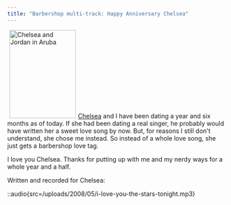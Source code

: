 ```yaml
---
title: "Barbershop multi-track: Happy Anniversary Chelsea"
---
```


<a href="/uploads/2008/05/n695475033_824973_3928.jpg"><img class="alignright size-medium wp-image-92" style="margin-left: 5px; margin-right: 5px;" title="Chelsea-Jordan" src="/uploads/2008/05/n695475033_824973_3928-225x300.jpg" alt="Chelsea and Jordan in Aruba" width="152" height="202" /></a>[Chelsea](http://www.chelseahollow.com) and I have been dating a year and six months as of today. If she had been dating a real singer, he probably would have written her a sweet love song by now. But, for reasons I still don't understand, she chose me instead. So instead of a whole love song, she just gets a barbershop love tag.

I love you Chelsea. Thanks for putting up with me and my nerdy ways for a whole year and a half.

Written and recorded for Chelsea:

::audio{src=/uploads/2008/05/i-love-you-the-stars-tonight.mp3}